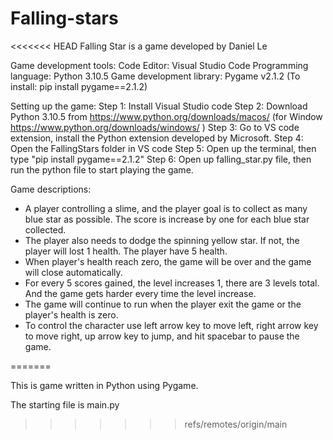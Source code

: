 # Falling-stars
<<<<<<< HEAD
Falling Star is a game developed by Daniel Le

Game development tools:
Code Editor: Visual Studio Code
Programming language: Python 3.10.5
Game development library: Pygame v2.1.2 (To install: pip install pygame==2.1.2)

Setting up the game:
    Step 1: Install Visual Studio code
    Step 2: Download Python 3.10.5 from https://www.python.org/downloads/macos/ (for Window https://www.python.org/downloads/windows/ )
    Step 3: Go to VS code extension, install the Python extension developed by Microsoft.
    Step 4: Open the FallingStars folder in VS code
    Step 5: Open up the terminal, then type "pip install pygame==2.1.2"
    Step 6: Open up falling_star.py file, then run the python file to start playing the game.

Game descriptions:
 - A player controlling a slime, and the player goal is to collect as many blue star as possible. The score is increase by one for each blue star collected.
 - The player also needs to dodge the spinning yellow star. If not, the player will lost 1 health. The player have 5 health.
 - When player's health reach zero, the game will be over and the game will close automatically.
 - For every 5 scores gained, the level increases 1, there are 3 levels total. And the game gets harder every time the level increase.
 - The game will continue to run when the player exit the game or the player's health is zero.
 - To control the character use left arrow key to move left, right arrow key to move right, up arrow key to jump, and hit spacebar to pause the game.

=======

This is game written in Python using Pygame.

The starting file is main.py
>>>>>>> refs/remotes/origin/main
